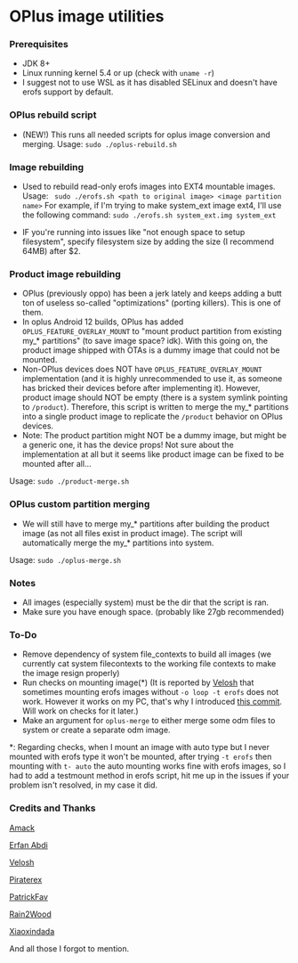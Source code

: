 # OPlus image utilities #

### Prerequisites ###
- JDK 8+
- Linux running kernel 5.4 or up (check with `uname -r`)
- I suggest not to use WSL as it has disabled SELinux and doesn't have erofs support by default.

### OPlus rebuild script ###
- (NEW!) This runs all needed scripts for oplus image conversion and merging.
Usage:
`
sudo ./oplus-rebuild.sh
`
### Image rebuilding ###
- Used to rebuild read-only erofs images into EXT4 mountable images.
Usage:
` 
sudo ./erofs.sh <path to original image> <image partition name>
`
For example, if I'm trying to make system_ext image ext4, I'll use the following command:
`
sudo ./erofs.sh system_ext.img system_ext
`

- IF you're running into issues like "not enough space to setup filesystem", specify filesystem size by adding the size (I recommend 64MB) after $2.

### Product image rebuilding ###
- OPlus (previously oppo) has been a jerk lately and keeps adding a butt ton of useless so-called "optimizations" (porting killers). This is one of them.
- In oplus Android 12 builds, OPlus has added `OPLUS_FEATURE_OVERLAY_MOUNT` to "mount product partition from existing my_* partitions" (to save image space? idk). With this going on, the product image shipped with OTAs is a dummy image that could not be mounted.
- Non-OPlus devices does NOT have `OPLUS_FEATURE_OVERLAY_MOUNT` implementation (and it is highly unrecommended to use it, as someone has bricked their devices before after implementing it). However, product image should NOT be empty (there is a system symlink pointing to `/product`). Therefore, this script is written to merge the my_* partitions into a single product image to replicate the `/product` behavior on OPlus devices.
- Note: The product partition might NOT be a dummy image, but might be a generic one, it has the device props!
Not sure about the implementation at all but it seems like product image can be fixed to be mounted after all...

Usage:
`
sudo ./product-merge.sh
`

### OPlus custom partition merging ###
- We will still have to merge my_* partitions after building the product image (as not all files exist in product image). The script will automatically merge the my_* partitions into system.

Usage:
`
sudo ./oplus-merge.sh
`

### Notes ###
- All images (especially system) must be the dir that the script is ran.
- Make sure you have enough space. (probably like 27gb recommended)

### To-Do ###
- Remove dependency of system file_contexts to build all images (we currently cat system filecontexts to the working file contexts to make the image resign properly)
- Run checks on mounting image(*) (It is reported by [Velosh](https://github.com/velosh) that sometimes mounting erofs images without `-o loop -t erofs` does not work. However it works on my PC, that's why I introduced [this commit](https://github.com/JamieHoSzeYui/oplus-utils/commit/d6b9b3621847117ca60691bd3749d9107f10c1b3). Will work on checks for it later.)
- Make an argument for `oplus-merge` to either merge some odm files to system or create a separate odm image.

*: Regarding checks, when I mount an image with auto type but I never mounted with erofs type it won't be mounted, after trying `-t erofs` then mounting with `t- auto` the auto mounting works fine with erofs images, so I had to add a testmount method in erofs script, hit me up in the issues if your problem isn't resolved, in my case it did.

### Credits and Thanks ###

[Amack](https://github.com/amackpro)

[Erfan Abdi](https://github.com/erfanoabdi)

[Velosh](https://github.com/velosh)

[Piraterex](https://github.com/piraterex)

[PatrickFav](https://github.com/patrickfav)

[Rain2Wood](https://github.com/rain2wood)

[Xiaoxindada](https://github.com/xiaoxindada)

And all those I forgot to mention.
